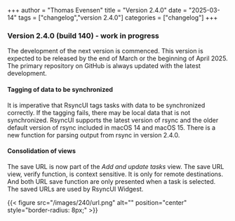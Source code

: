 +++
author = "Thomas Evensen"
title = "Version 2.4.0"
date = "2025-03-14"
tags = ["changelog","version 2.4.0"]
categories = ["changelog"]
+++

### Version 2.4.0 (build 140) - work in progress

The development of the next version is commenced. This version is expected to be released by the end of March or the beginning of April 2025. The primary repository on GitHub is always updated with the latest development.

#### Tagging of data to be synchronized

It is imperative that RsyncUI tags tasks with data to be synchronized correctly. If the tagging fails, there may be local data that is not synchronized. RsyncUI supports the latest version of rsync and the older default version of rsync included in macOS 14 and macOS 15. There is a new function for parsing output from rsync in version 2.4.0.

#### Consolidation of views

The save URL is now part of the *Add and update tasks* view. The save URL view, verify function, is context sensitive. It is only for remote destinations. And both URL save function are only presented when a task is selected. The saved URLs are used by RsyncUI Widgest. 

{{< figure src="/images/240/url.png" alt="" position="center" style="border-radius: 8px;" >}}
